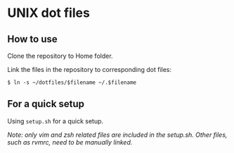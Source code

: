 UNIX dot files
===

How to use
---
Clone the repository to Home folder.

Link the files in the repository to corresponding dot files:

```
$ ln -s ~/dotfiles/$filename ~/.$filename
```

For a quick setup
---
Using `setup.sh` for a quick setup.

*Note: only vim and zsh related files are included in the setup.sh. Other
files, such as rvmrc, need to be manually linked.*
